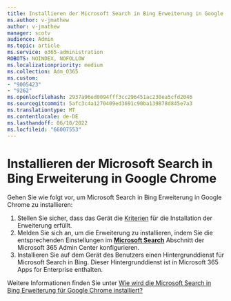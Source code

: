 ```yaml
---
title: Installieren der Microsoft Search in Bing Erweiterung in Google Chrome
ms.author: v-jmathew
author: v-jmathew
manager: scotv
audience: Admin
ms.topic: article
ms.service: o365-administration
ROBOTS: NOINDEX, NOFOLLOW
ms.localizationpriority: medium
ms.collection: Adm_O365
ms.custom:
- "9005423"
- "9262"
ms.openlocfilehash: 2937a96ed0094fff3cc296451ac230ea5cfd2046
ms.sourcegitcommit: 5afc3c4a1270409ed3691c90ba139878d845e7a3
ms.translationtype: MT
ms.contentlocale: de-DE
ms.lasthandoff: 06/10/2022
ms.locfileid: "66007553"
---
```

# <a name="install-the-microsoft-search-in-bing-extension-in-google-chrome"></a>Installieren der Microsoft Search in Bing Erweiterung in Google Chrome

Gehen Sie wie folgt vor, um Microsoft Search in Bing Erweiterung in Google Chrome zu installieren:

1. Stellen Sie sicher, dass das Gerät die [Kriterien](https://go.microsoft.com/fwlink/?linkid=2152236) für die Installation der Erweiterung erfüllt.
2. Melden Sie sich an, um die Erweiterung zu installieren, indem Sie die entsprechenden Einstellungen im [**Microsoft Search**](https://admin.microsoft.com/AdminPortal/Home?ref=MicrosoftSearch) Abschnitt der Microsoft 365 Admin Center konfigurieren.
3. Installieren Sie auf dem Gerät des Benutzers einen Hintergrunddienst für Microsoft Search in Bing. Dieser Hintergrunddienst ist in Microsoft 365 Apps for Enterprise enthalten.

Weitere Informationen finden Sie unter [Wie wird die Microsoft Search in Bing Erweiterung für Google Chrome installiert?](https://go.microsoft.com/fwlink/?linkid=2150992)
